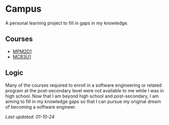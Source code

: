 # Campus
A personal learning project to fill in gaps in my knowledge.

## Courses
- [MPM2D1](https://github.com/calebjolliffe/campus/tree/main/math/mpm2d1)
- [MCR3U1]()

## Logic
Many of the courses required to enroll in a software engineering or related program at the post-secondary level were not available to me while I was in high school. Now that I am beyond high school and post-secondary, I am aiming to fill in my knowledge gaps so that I can pursue my original dream of becoming a software engineer.

*Last updated: 01-10-24*
